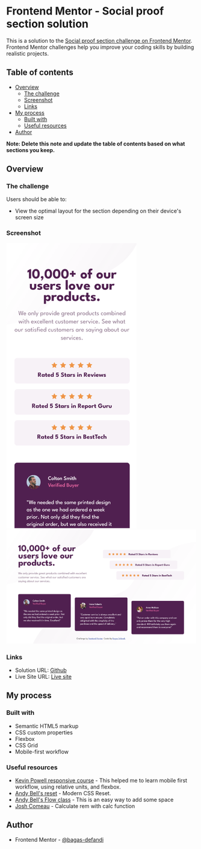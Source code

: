 # Frontend Mentor - Social proof section solution

This is a solution to the [Social proof section challenge on Frontend Mentor](https://www.frontendmentor.io/challenges/social-proof-section-6e0qTv_bA). Frontend Mentor challenges help you improve your coding skills by building realistic projects.

## Table of contents

- [Overview](#overview)
  - [The challenge](#the-challenge)
  - [Screenshot](#screenshot)
  - [Links](#links)
- [My process](#my-process)
  - [Built with](#built-with)
  - [Useful resources](#useful-resources)
- [Author](#author)

**Note: Delete this note and update the table of contents based on what sections you keep.**

## Overview

### The challenge

Users should be able to:

- View the optimal layout for the section depending on their device's screen size

### Screenshot

![](./design/screenshot-mobile.png)
![](./design/screenshot-desktop.png)

### Links

- Solution URL: [Github](https://github.com/bagas-defandi/Frontend-Mentor/tree/master/social-proof-section)
- Live Site URL: [Live site](https://bagas-defandi-frontend-mentor.netlify.app/social-proof-section/)

## My process

### Built with

- Semantic HTML5 markup
- CSS custom properties
- Flexbox
- CSS Grid
- Mobile-first workflow

### Useful resources

- [Kevin Powell responsive course](https://courses.kevinpowell.co/conquering-responsive-layouts) - This helped me to learn mobile first workflow, using relative units, and flexbox.
- [Andy Bell's reset](https://piccalil.li/blog/a-modern-css-reset/) - Modern CSS Reset.
- [Andy Bell's Flow class](https://piccalil.li/quick-tip/flow-utility/) - This is an easy way to add some space
- [Josh Comeau](https://www.joshwcomeau.com/css/surprising-truth-about-pixels-and-accessibility/#calculated-values) - Calculate rem with calc function

## Author

- Frontend Mentor - [@bagas-defandi](https://www.frontendmentor.io/profile/bagas-defandi)
